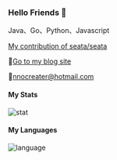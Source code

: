 ### Hello Friends 👋

Java、Go、Python、Javascript

[My contribution of seata/seata](https://github.com/seata/seata/pull/3949)

📃[Go to my blog site](https://blog.pressed.top)

📧nnocreater@hotmail.com

#### My Stats

![stat](https://github-readme-stats.vercel.app/api?username=838239178&show_icons=true)

#### My Languages

![language](https://github-readme-stats.vercel.app/api/top-langs?username=838239178&show_icons=true&locale=en&layout=compact)
